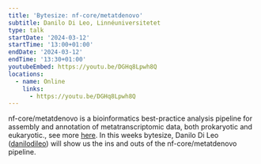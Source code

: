 ```yaml
---
title: 'Bytesize: nf-core/metatdenovo'
subtitle: Danilo Di Leo, Linné­universitetet
type: talk
startDate: '2024-03-12'
startTime: '13:00+01:00'
endDate: '2024-03-12'
endTime: '13:30+01:00'
youtubeEmbed: https://youtu.be/DGHq8Lpwh8Q
locations:
  - name: Online
    links:
      - https://youtu.be/DGHq8Lpwh8Q
---
```


nf-core/metatdenovo is a bioinformatics best-practice analysis pipeline for assembly and annotation of metatranscriptomic data, both prokaryotic and eukaryotic., see more [here](https://nf-co.re/metatdenovo/1.0.0). In this weeks bytesize, Danilo Di Leo ([danilodileo](https://github.com/danilodileo)) will show us the ins and outs of the nf-core/metatdenovo pipeline.
